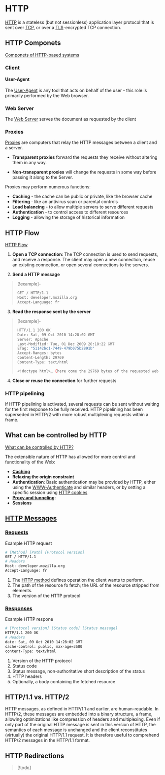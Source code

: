 
# HTTP

[HTTP](https://en.wikipedia.org/wiki/HTTP) is a stateless (but not sessionless)
application layer protocol that is sent over [TCP](https://developer.mozilla.org/en-US/docs/Glossary/TCP),
or over a [TLS](https://developer.mozilla.org/en-US/docs/Glossary/TLS)-encrypted
TCP connection.

<!-- Componets of HTTP-based systems {{{-->
## HTTP Componets

[Componets of HTTP-based systems](https://developer.mozilla.org/en-US/docs/Web/HTTP/Overview#components_of_http-based_systems)

### Client

#### User-Agent

The [User-Agent](https://developer.mozilla.org/en-US/docs/Web/HTTP/Overview#client_the_user-agent) is any tool that acts on behalf of the user - this role is
primarily performed by the Web browser.

### Web Server

The [Web Server](https://developer.mozilla.org/en-US/docs/Web/HTTP/Overview#the_web_server)
serves the document as requested by the client

### Proxies

[Proxies](https://developer.mozilla.org/en-US/docs/Web/HTTP/Overview#proxies)
are computers that relay the HTTP messages between a client and a server.

- **Transparent proxies** forward the requests they receive without altering
them in any way.

- **Non-transparent proxies** will change the requests in some way before
passing it along to the Server.

Proxies may perform numerous functions:
- **Caching** - the cache can be public or private, like the browser cache
- **Filtering** - like an antivirus scan or parental controls
- **Load balancing** - to allow multiple servers to serve different requests
- **Authentication** - to control access to different resources
- **Logging** - allowing the storage of historical information
<!--}}}-->

<!-- HTTP Flow {{{-->
## HTTP Flow

[HTTP Flow](https://developer.mozilla.org/en-US/docs/Web/HTTP/Overview#http_flow)

1. **Open a TCP connection**: The TCP connection is used to send requests, and
   receive a response. The client may open a new connection, reuse an existing
   connection, or open several connections to the servers.

2. **Send a HTTP message**

> [!example]-
>
>```sh
>GET / HTTP/1.1
>Host: developer.mozilla.org
>Accept-Language: fr
>```

3. **Read the response sent by the server**

> [!example]-
>
>```sh
>HTTP/1.1 200 OK
>Date: Sat, 09 Oct 2010 14:28:02 GMT
>Server: Apache
>Last-Modified: Tue, 01 Dec 2009 20:18:22 GMT
>ETag: "51142bc1-7449-479b075b2891b"
>Accept-Ranges: bytes
>Content-Length: 29769
>Content-Type: text/html
>
><!doctype html>… (here come the 29769 bytes of the requested web page)
>```

4. **Close or reuse the connection** for further requests

### HTTP pipelining

If HTTP pipelining is activated, several requests can be sent without waiting
for the first response to be fully received. HTTP pipelining has been
superseded in HTTP/2 with more robust multiplexing requests within a frame.
<!--}}}-->

<!-- What can be controlled by HTTP {{{-->
## What can be controlled by HTTP

[What can be controlled by HTTP?](https://developer.mozilla.org/en-US/docs/Web/HTTP/Overview#what_can_be_controlled_by_http)

The extensible nature of HTTP has allowed for more control and functionality of
the Web:

- **[Caching](https://developer.mozilla.org/en-US/docs/Web/HTTP/Caching)**
- **Relaxing the origin constraint**
- **Authentication**: Basic authentication may be provided by HTTP, either using the [WWW-Authenticate](https://developer.mozilla.org/en-US/docs/Web/HTTP/Headers/WWW-Authenticate)
  and similar headers, or by setting a specific session using [HTTP cookies](https://developer.mozilla.org/en-US/docs/Web/HTTP/Cookies).
- **[Proxy and tunneling](https://developer.mozilla.org/en-US/docs/Web/HTTP/Proxy_servers_and_tunneling)**:
- **Sessions**

<!--}}}-->

<!-- HTTP Messages -->
## [HTTP Messages](https://developer.mozilla.org/en-US/docs/Web/HTTP/Overview#http_messages)

<!-- Requests{{{-->
### [Requests](https://developer.mozilla.org/en-US/docs/Web/HTTP/Overview#requests)

Example HTTP request
```sh
# [Method] [Path] [Protocol version]
GET / HTTP/1.1
# Headers
Host: developer.mozilla.org
Accept-Language: fr
```

1. The [HTTP method](https://developer.mozilla.org/en-US/docs/Web/HTTP/Methods) defines
   operation the client wants to perform.
2. The path of the resource fo fetch; the URL of the resource stripped from elements.
3. The version of the HTTP protocol
<!--}}}-->

<!-- Responses {{{-->
### [Responses](https://developer.mozilla.org/en-US/docs/Web/HTTP/Overview#responses)

Example HTTP respone

```sh
# [Protocol version] [Status code] [Status message]
HTTP/1.1 200 OK
# Headers
date: Sat, 09 Oct 2010 14:28:02 GMT
cache-control: public, max-age=3600
content-Type: text/html
```

1. Version of the HTTP protocol
2. Status code
3. Status message, non-authoritative short description of the status
4. HTTP headers
5. Optionally, a body containing the fetched resource
<!--}}}-->
<!--}}}-->

## HTTP/1.1 vs. HTTP/2

HTTP messages, as defined in HTTP/1.1 and earlier, are human-readable. In HTTP/2, these messages
are embedded into a binary structure, a frame, allowing optimizations like compression of headers
and multiplexing. Even if only part of the original HTTP message is sent in this version of HTTP,
the semantics of each message is unchanged and the client reconstitutes (virtually) the original
HTTP/1.1 request. It is therefore useful to comprehend HTTP/2 messages in the HTTP/1.1 format.

## HTTP Redirections

> [!todo]
>
